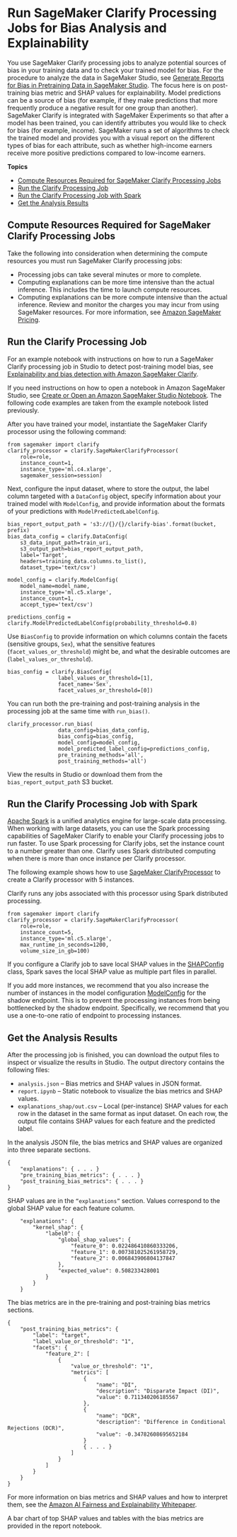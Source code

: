 # Run SageMaker Clarify Processing Jobs for Bias Analysis and Explainability<a name="clarify-processing-job-run"></a>

You use SageMaker Clarify processing jobs to analyze potential sources of bias in your training data and to check your trained model for bias\. For the procedure to analyze the data in SageMaker Studio, see [Generate Reports for Bias in Pretraining Data in SageMaker Studio](clarify-data-bias-reports-ui.md)\. The focus here is on post\-training bias metric and SHAP values for explainability\. Model predictions can be a source of bias \(for example, if they make predictions that more frequently produce a negative result for one group than another\)\. SageMaker Clarify is integrated with SageMaker Experiments so that after a model has been trained, you can identify attributes you would like to check for bias \(for example, income\)\. SageMaker runs a set of algorithms to check the trained model and provides you with a visual report on the different types of bias for each attribute, such as whether high\-income earners receive more positive predictions compared to low\-income earners\.

**Topics**
+ [Compute Resources Required for SageMaker Clarify Processing Jobs](#clarify-processing-job-run-resources)
+ [Run the Clarify Processing Job](#clarify-processing-job-run-code)
+ [Run the Clarify Processing Job with Spark](#clarify-processing-job-run-spark)
+ [Get the Analysis Results](#clarify-processing-job-run-analysis-results)

## Compute Resources Required for SageMaker Clarify Processing Jobs<a name="clarify-processing-job-run-resources"></a>

Take the following into consideration when determining the compute resources you must run SageMaker Clarify processing jobs:
+ Processing jobs can take several minutes or more to complete\.
+ Computing explanations can be more time intensive than the actual inference\. This includes the time to launch compute resources\.
+ Computing explanations can be more compute intensive than the actual inference\. Review and monitor the charges you may incur from using SageMaker resources\. For more information, see [Amazon SageMaker Pricing](http://aws.amazon.com/sagemaker/pricing/)\. 

## Run the Clarify Processing Job<a name="clarify-processing-job-run-code"></a>

For an example notebook with instructions on how to run a SageMaker Clarify processing job in Studio to detect post\-training model bias, see [Explainability and bias detection with Amazon SageMaker Clarify](https://sagemaker-examples.readthedocs.io/en/latest/sagemaker-clarify/fairness_and_explainability/fairness_and_explainability.html)\.

If you need instructions on how to open a notebook in Amazon SageMaker Studio, see [Create or Open an Amazon SageMaker Studio Notebook](notebooks-create-open.md)\. The following code examples are taken from the example notebook listed previously\.

After you have trained your model, instantiate the SageMaker Clarify processor using the following command:

```
from sagemaker import clarify
clarify_processor = clarify.SageMakerClarifyProcessor(
    role=role,
    instance_count=1,
    instance_type='ml.c4.xlarge',
    sagemaker_session=session)
```

Next, configure the input dataset, where to store the output, the label column targeted with a `DataConfig` object, specify information about your trained model with `ModelConfig`, and provide information about the formats of your predictions with `ModelPredictedLabelConfig`\.

```
bias_report_output_path = 's3://{}/{}/clarify-bias'.format(bucket, prefix)
bias_data_config = clarify.DataConfig(
    s3_data_input_path=train_uri,
    s3_output_path=bias_report_output_path,
    label='Target',
    headers=training_data.columns.to_list(),
    dataset_type='text/csv')

model_config = clarify.ModelConfig(
    model_name=model_name,
    instance_type='ml.c5.xlarge',
    instance_count=1,
    accept_type='text/csv')

predictions_config = clarify.ModelPredictedLabelConfig(probability_threshold=0.8)
```

Use `BiasConfig` to provide information on which columns contain the facets \(sensitive groups, `Sex`\), what the sensitive features \(`facet_values_or_threshold`\) might be, and what the desirable outcomes are \(`label_values_or_threshold`\)\. 

```
bias_config = clarify.BiasConfig(
                label_values_or_threshold=[1],
                facet_name='Sex',
                facet_values_or_threshold=[0])
```

You can run both the pre\-training and post\-training analysis in the processing job at the same time with `run_bias()`\. 

```
clarify_processor.run_bias(
                data_config=bias_data_config,
                bias_config=bias_config,
                model_config=model_config,
                model_predicted_label_config=predictions_config,
                pre_training_methods='all',
                post_training_methods='all')
```

View the results in Studio or download them from the `bias_report_output_path` S3 bucket\.

## Run the Clarify Processing Job with Spark<a name="clarify-processing-job-run-spark"></a>

[Apache Spark](https://spark.apache.org/) is a unified analytics engine for large\-scale data processing\. When working with large datasets, you can use the Spark processing capabilities of SageMaker Clarify to enable your Clarify processing jobs to run faster\. To use Spark processing for Clarify jobs, set the instance count to a number greater than one\. Clarify uses Spark distributed computing when there is more than once instance per Clarify processor\.

The following example shows how to use [SageMaker ClarifyProcessor](https://sagemaker.readthedocs.io/en/stable/api/training/processing.html#sagemaker.processing.Processor) to create a Clarify processor with 5 instances\. 

Clarify runs any jobs associated with this processor using Spark distributed processing\. 

```
from sagemaker import clarify
clarify_processor = clarify.SageMakerClarifyProcessor(
    role=role,
    instance_count=5,
    instance_type='ml.c5.xlarge',
    max_runtime_in_seconds=1200,
    volume_size_in_gb=100)
```

If you configure a Clarify job to save local SHAP values in the [SHAPConfig](https://sagemaker.readthedocs.io/en/stable/api/training/processing.html#sagemaker.clarify.SHAPConfig) class, Spark saves the local SHAP value as multiple part files in parallel\.

If you add more instances, we recommend that you also increase the number of instances in the model configuration [ModelConfig](https://sagemaker.readthedocs.io/en/stable/api/training/processing.html#sagemaker.clarify.ModelConfig) for the shadow endpoint\. This is to prevent the processing instances from being bottlenecked by the shadow endpoint\. Specifically, we recommend that you use a one\-to\-one ratio of endpoint to processing instances\. 

## Get the Analysis Results<a name="clarify-processing-job-run-analysis-results"></a>

After the processing job is finished, you can download the output files to inspect or visualize the results in Studio\. The output directory contains the following files:
+ `analysis.json` – Bias metrics and SHAP values in JSON format\.
+ `report.ipynb` – Static notebook to visualize the bias metrics and SHAP values\.
+ `explanations_shap/out.csv` – Local \(per\-instance\) SHAP values for each row in the dataset in the same format as input dataset\. On each row, the output file contains SHAP values for each feature and the predicted label\.

In the analysis JSON file, the bias metrics and SHAP values are organized into three separate sections\.

```
{
    "explanations": { . . . }
    "pre_training_bias_metrics": { . . . }
    "post_training_bias_metrics": { . . . }
}
```

SHAP values are in the `“explanations”` section\. Values correspond to the global SHAP value for each feature column\.

```
    "explanations": {
        "kernel_shap": {
            "label0": {
                "global_shap_values": {
                    "feature_0": 0.022486410860333206,
                    "feature_1": 0.007381025261958729,
                    "feature_2": 0.006843906804137847
                },
                "expected_value": 0.508233428001
            }
        }
    }
```

The bias metrics are in the pre\-training and post\-training bias metrics sections\.

```
{
    "post_training_bias_metrics": {
        "label": "target",
        "label_value_or_threshold": "1",
        "facets": {
            "feature_2": [
                {
                    "value_or_threshold": "1",
                    "metrics": [
                        {
                            "name": "DI",
                            "description": "Disparate Impact (DI)",
                            "value": 0.711340206185567
                        },
                        {
                            "name": "DCR",
                            "description": "Difference in Conditional Rejections (DCR)",
                            "value": -0.34782608695652184
                        }
                        { . . . }                        
                    ]
                }
            ]
        }
    }
}
```

For more information on bias metrics and SHAP values and how to interpret them, see the [Amazon AI Fairness and Explainability Whitepaper](https://pages.awscloud.com/rs/112-TZM-766/images/Amazon.AI.Fairness.and.Explainability.Whitepaper.pdf)\.

A bar chart of top SHAP values and tables with the bias metrics are provided in the report notebook\.